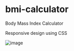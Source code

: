 # bmi-calculator
Body Mass Index Calculator

Responsive design using CSS

![image](https://user-images.githubusercontent.com/103840688/202262436-46b2278f-1cc3-469a-b9df-94de86a6ea6e.png)
